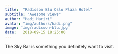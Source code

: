```yaml
---
title:  "Radisson Blu Oslo Plaza Hotel"
subtitle: "Awesome views"
author: "Hadi Hariri"
avatar: "img/authors/hadi.png"
image: "img/radisson-blu.jpg"
date:   2018-09-15 18:25:00
---
```


The Sky Bar is something you definitely want to visit.
